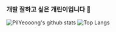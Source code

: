 ### 개발 잘하고 싶은 개린이입니다 🌱

![PilYeooong's github stats](https://github-readme-stats.vercel.app/api?username=PilYeooong&show_icons=true&theme=radical)
![Top Langs](https://github-readme-stats.vercel.app/api/top-langs/?username=PilYeooong&layout=compact)

<!--
**PilYeooong/PilYeooong** is a ✨ _special_ ✨ repository because its `README.md` (this file) appears on your GitHub profile.

Here are some ideas to get you started:

- 🔭 I’m currently working on ...
- 🌱 I’m currently learning ...
- 👯 I’m looking to collaborate on ...
- 🤔 I’m looking for help with ...
- 💬 Ask me about ...
- 📫 How to reach me: ...
- 😄 Pronouns: ...
- ⚡ Fun fact: ...
-->
